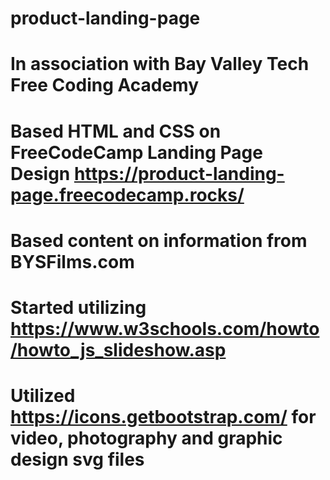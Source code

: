 # product-landing-page
# In association with Bay Valley Tech Free Coding Academy
# Based HTML and CSS on FreeCodeCamp Landing Page Design https://product-landing-page.freecodecamp.rocks/
# Based content on information from BYSFilms.com
# Started utilizing https://www.w3schools.com/howto/howto_js_slideshow.asp
# Utilized https://icons.getbootstrap.com/ for video, photography and graphic design svg files
